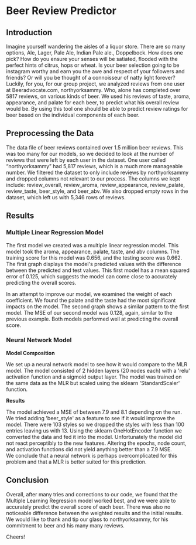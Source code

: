 # Beer Review Predictor

## Introduction
Imagine yourself wandering the aisles of a liquor store. There are so many options, Ale, Lager, Pale Ale, Indian Pale ale., Doppelbock. How does one pick? How do you ensure your senses will be satiated, flooded with the perfect hints of citrus, hops or wheat. Is your beer selection going to be instagram worthy and earn you the awe and respect of your followers and friends? Or will you be thought of a connoisseur of natty light forever?
Luckily, for you, for our group project, we analyzed reviews from one user at Beeradvocate.com, northyorksammy.  Who, alone  has completed over 5817 reviews, on various kinds of beer. We used his reviews of taste, aroma, appearance, and palate for each beer, to predict what his overall review would be.  By using this tool one should be able to predict review ratings for beer based on the individual components of each beer.

## Preprocessing the Data
The data file of beer reviews contained over 1.5 million beer reviews. This was too many for our models, so we decided to look at the number of reviews that were left by each user in the dataset. One user called “northyorksammy” had 5,817 reviews, which is a much more manageable number. We filtered the dataset to only include reviews by northyorksammy and dropped columns not relevant to our process. The columns we kept include: review_overall, review_aroma, review_appearance, review_palate, review_taste, beer_style, and beer_abv. We also dropped empty rows in the dataset, which left us with 5,346 rows of reviews.

## Results

### Multiple Linear Regression Model
The first model we created was a multiple linear regression model.
This model took the aroma, appearance, palate, taste, and abv columns. The training score for this model was 0.656, and the testing score was 0.662.
The first graph displays the model's predicted values with the difference between the predicted and test values.
This first model has a mean squared error of 0.125, which suggests the model can come close to accurately predicting the overall scores.

In an attempt to improve our model, we examined the weight of each coefficient. We found the palate and the taste had the most significant impacts on the model.
The second graph shows a similar pattern to the first model.
The MSE of our second model was 0.128, again, similar to the previous example.
Both models performed well at predicting the overall score.

### Neural Network Model


**Model Composition**

We set up a neural network model to see how it would compare to the MLR model. 
The model consisted of 2 hidden layers (20 nodes each) with a 'relu' activation function and a sigmoid output layer.
The model was trained on the same data as the MLR but scaled using the sklearn 'StandardScaler' function.

**Results**

The model achieved a MSE of between 7.9 and 8.1 depending on the run. We tried adding 'beer_style' as a feature to see if it would improve the model. 
There were 103 styles so we dropped the styles with less than 100 entries leaving us with 13.
Using the sklearn OneHotEncoder function we converted the data and fed it into the model. Unfortunately the model did not react perceptibly to the new features. 
Altering the epochs, node count, and activation functions did not yield anything better than a 7.9 MSE.<br>
We conclude that a neural network is perhaps overcomplicated for this problem and that a MLR is better suited for this prediction.

## Conclusion
Overall, after many tries and corrections to our code, we found that the Multiple Learning Regression model worked best, and we were able to accurately predict the overall score of each beer. There was also no noticeable difference between the weighted results and the initial results. We would like to thank and tip our glass to  northyorksammy, for his commitment to beer and his many many reviews.

Cheers!
